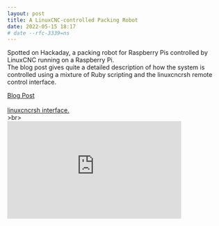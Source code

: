 ```yaml
---
layout: post
title: A LinuxCNC-controlled Packing Robot
date: 2022-05-15 18:17
# date --rfc-3339=ns
---
```

Spotted on Hackaday, a packing robot for Raspberry Pis controlled by
LinuxCNC running on a Raspberry Pi.  
The blog post gives quite a detailed description of how the system is
controlled using a mixture of Ruby scripting and the linuxcncrsh
remote control interface.

<div>
<a href="https://raspberry.piaustralia.com.au/pages/the-raspberry-pi-that-ships-other-raspberry-pis">Blog Post</a>
<br>
<br>
<a href="https://linuxcnc.org/docs/html/man/man1/linuxcncrsh.1.html">linuxcncrsh interface.</a>
</div>
>br>
<br>
<iframe loading="lazy" title="Raspberry Pi Picking Robot" src="https://player.vimeo.com/video/749777452?h=3b81c96ac8&amp;dnt=1&amp;app_id=122963" width="400" height="225" frameborder="0" allow="autoplay; fullscreen; picture-in-picture" allowfullscreen=""></iframe>
